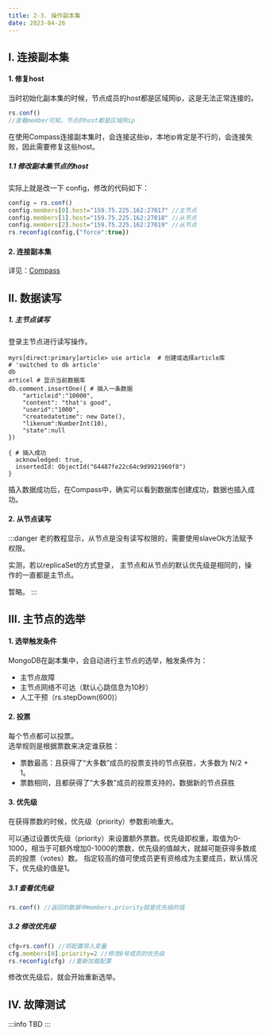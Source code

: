 ```yaml
---
title: 2-3. 操作副本集
date: 2023-04-26
---
```


## Ⅰ. 连接副本集
#### 1. 修复host
当时初始化副本集的时候，节点成员的host都是区域网ip，这是无法正常连接的。
```js
rs.conf()
//查看member可知，节点的host都是区域网ip
```

在使用Compass连接副本集时，会连接这些ip，本地ip肯定是不行的，会连接失败，因此需要修复这些host。

##### 1.1 修改副本集节点的host
实际上就是改一下 config，修改的代码如下：

```js
config = rs.conf()
config.members[0].host="159.75.225.162:27017" //主节点
config.members[1].host="159.75.225.162:27018" //从节点
config.members[2].host="159.75.225.162:27019" //从节点
rs.reconfig(config,{"force":true})
```
#### 2. 连接副本集
详见：[Compass](/sql/mongodb/4.dev/4-1.Compass.md)



## Ⅱ. 数据读写
##### 1. 主节点读写
登录主节点进行读写操作。
```shell
myrs[direct:primary]article> use article  # 创建或选择article库
# 'switched to db article'
db
articel # 显示当前数据库
db.comment.insertOne({ # 插入一条数据
    "articleid":"10000",
    "content": "that's good",
    "userid":"1000",
    "createdatetime": new Date(),
    "likenum":NumberInt(10),
    "state":null
})

{ # 插入成功
  acknowledged: true,
  insertedId: ObjectId("64487fe22c64c9d9921960f8")
}
```
插入数据成功后，在Compass中，确实可以看到数据库创建成功，数据也插入成功。

#### 2. 从节点读写
:::danger
老的教程显示，从节点是没有读写权限的，需要使用slaveOk方法赋予权限。

实测，若以replicaSet的方式登录， 主节点和从节点的默认优先级是相同的，操作的一直都是主节点。

暂略。
:::


## Ⅲ. 主节点的选举
#### 1. 选举触发条件
MongoDB在副本集中，会自动进行主节点的选举，触发条件为：
- 主节点故障
- 主节点网络不可达（默认心跳信息为10秒）
- 人工干预（rs.stepDown(600)）

#### 2. 投票
每个节点都可以投票。  
选举规则是根据票数来决定谁获胜：
- 票数最高：且获得了“大多数”成员的投票支持的节点获胜，大多数为 N/2 + 1。
- 票数相同，且都获得了“大多数”成员的投票支持的，数据新的节点获胜

#### 3. 优先级
在获得票数的时候，优先级（priority）参数影响重大。  

可以通过设置优先级（priority）来设置额外票数。优先级即权重，取值为0-1000，相当于可额外增加0-1000的票数，优先级的值越大，就越可能获得多数成员的投票（votes）数。
指定较高的值可使成员更有资格成为主要成员，默认情况下，优先级的值是1。

##### 3.1 查看优先级
```js
rs.conf() //返回的数据中members.priority就是优先级的值
```

##### 3.2 修改优先级
```js
cfg=rs.conf() //将配置导入变量
cfg.members[0].priority=2 //修改0号成员的优先级
rs.reconfig(cfg) //重新加载配置
```
修改优先级后，就会开始重新选举。


## Ⅳ. 故障测试
:::info
TBD
:::
